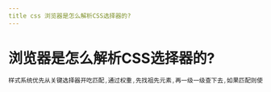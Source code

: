 ```yaml
---
title css 浏览器是怎么解析CSS选择器的?
---
```


# 浏览器是怎么解析CSS选择器的?

```css
样式系统优先从关键选择器开吃匹配,通过权重,先找祖先元素,再一级一级查下去,如果匹配则使用样式,如果不匹配则放弃
```